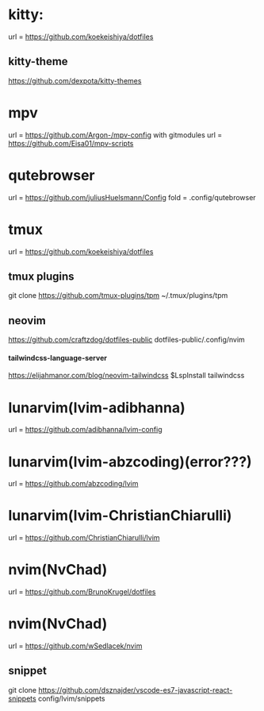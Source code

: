 # kitty:
  url = https://github.com/koekeishiya/dotfiles
## kitty-theme
  https://github.com/dexpota/kitty-themes

# mpv
  url = https://github.com/Argon-/mpv-config with gitmodules
  url = https://github.com/Eisa01/mpv-scripts

# qutebrowser
  url = https://github.com/juliusHuelsmann/Config 
  fold = .config/qutebrowser

# tmux
  url = https://github.com/koekeishiya/dotfiles

## tmux plugins
  git clone https://github.com/tmux-plugins/tpm ~/.tmux/plugins/tpm

## neovim
  https://github.com/craftzdog/dotfiles-public
  dotfiles-public/.config/nvim
#### tailwindcss-language-server
  https://elijahmanor.com/blog/neovim-tailwindcss
  $LspInstall tailwindcss

# lunarvim(lvim-adibhanna)
  url = https://github.com/adibhanna/lvim-config

# lunarvim(lvim-abzcoding)(error???)
  url = https://github.com/abzcoding/lvim

# lunarvim(lvim-ChristianChiarulli)
  url = https://github.com/ChristianChiarulli/lvim

# nvim(NvChad)
  url = https://github.com/BrunoKrugel/dotfiles

# nvim(NvChad)
  url = https://github.com/wSedlacek/nvim

## snippet
  git clone https://github.com/dsznajder/vscode-es7-javascript-react-snippets config/lvim/snippets


  